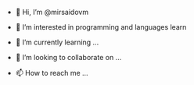 - 👋 Hi, I’m @mirsaidovm
- 👀 I’m interested in programming and languages learn

- 🌱 I’m currently learning ...
- 💞️ I’m looking to collaborate on ...
- 📫 How to reach me ...

<!---
mirsaidovm/mirsaidovm is a ✨ special ✨ repository because its `README.md` (this file) appears on your GitHub profile.
You can click the Preview link to take a look at your changes.
--->
